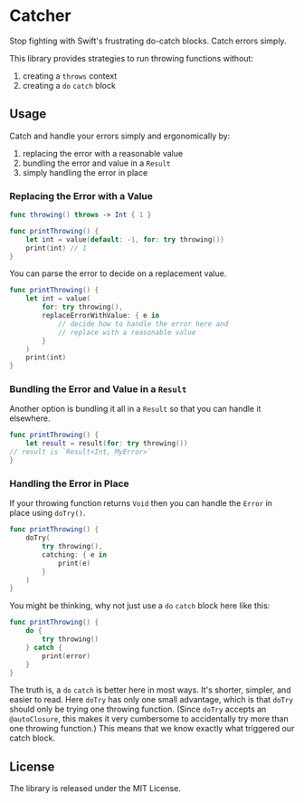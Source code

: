 # Catcher

Stop fighting with Swift's frustrating do-catch blocks. Catch errors simply. 

This library provides strategies to run throwing functions without: 
1. creating a `throws` context
2. creating a `do` `catch` block

## Usage
Catch and handle your errors simply and ergonomically by: 
1. replacing the error with a reasonable value
2. bundling the error and value in a `Result`
3. simply handling the error in place

### Replacing the Error with a Value

```swift
func throwing() throws -> Int { 1 }

func printThrowing() {
    let int = value(default: -1, for: try throwing())
    print(int) // 1
}
```
You can parse the error to decide on a replacement value. 

```swift
func printThrowing() {
    let int = value(
        for: try throwing(),
        replaceErrorWithValue: { e in
            // decide how to handle the error here and
            // replace with a reasonable value
        }
    )
    print(int)
}
```

### Bundling the Error and Value in a `Result`
Another option is bundling it all in a `Result` so that you can handle it elsewhere. 
```swift
func printThrowing() {
    let result = result(for: try throwing())
// result is `Result<Int, MyError>`
}
```

### Handling the Error in Place
If your throwing function returns `Void` then you can handle the `Error` in place using `doTry()`. 
```swift
func printThrowing() {
    doTry(
        try throwing(),
        catching: { e in
            print(e)
        }
    )
}
```

You might be thinking, why not just use a `do` `catch` block here like this: 
```swift
func printThrowing() {
    do {
        try throwing()
    } catch {
        print(error)
    }
}
```

The truth is, a `do` `catch` is better here in most ways. It's shorter, simpler, and easier to read. Here `doTry` has only one small advantage,
which is that `doTry` should only be trying one throwing function. (Since `doTry` accepts an `@autoClosure`, this makes it very cumbersome to 
accidentally try more than one throwing function.)
This means that we know exactly what triggered our catch block. 

## License
The library is released under the MIT License. 
